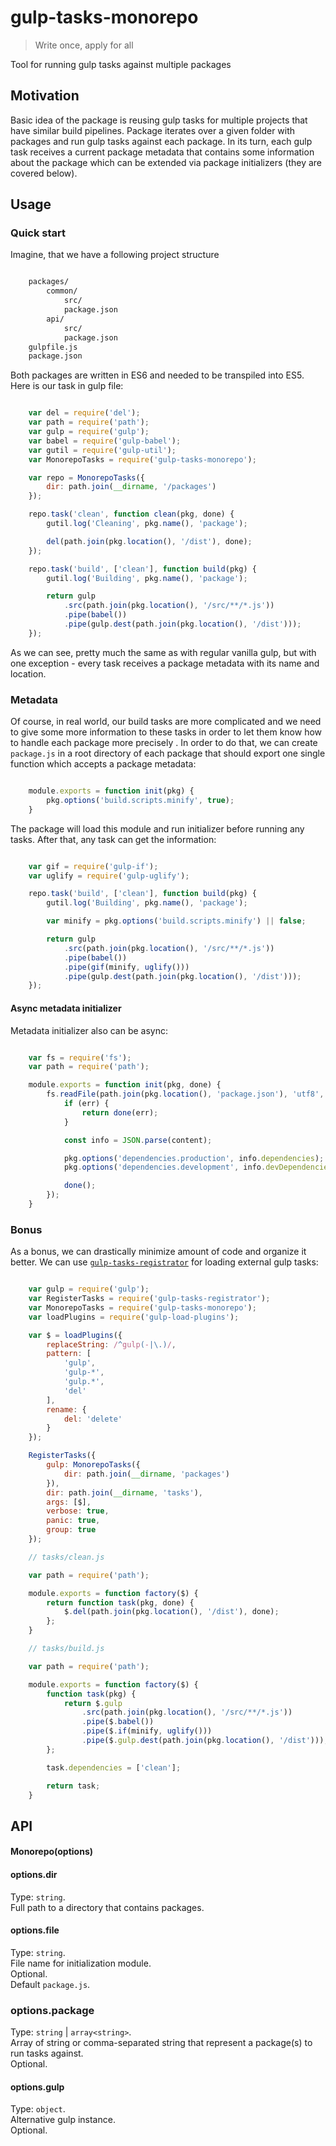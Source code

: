 # gulp-tasks-monorepo

> Write once, apply for all

Tool for running gulp tasks against multiple packages

## Motivation

Basic idea of the package is reusing gulp tasks for multiple projects that have similar build pipelines.
Package iterates over a given folder with packages and run gulp tasks against each package.
In its turn, each gulp task receives a current package metadata that contains some information about the package which can be extended via package initializers (they are covered below).


## Usage
### Quick start

Imagine, that we have a following project structure

````sh

    packages/
        common/
            src/
            package.json
        api/
            src/
            package.json
    gulpfile.js
    package.json

````

Both packages are written in ES6 and needed to be transpiled into ES5.
Here is our task in gulp file:

````javascript

    var del = require('del');
    var path = require('path');
    var gulp = require('gulp');
    var babel = require('gulp-babel');
    var gutil = require('gulp-util');
    var MonorepoTasks = require('gulp-tasks-monorepo');

    var repo = MonorepoTasks({
        dir: path.join(__dirname, '/packages')
    });

    repo.task('clean', function clean(pkg, done) {
        gutil.log('Cleaning', pkg.name(), 'package');

        del(path.join(pkg.location(), '/dist'), done);
    });

    repo.task('build', ['clean'], function build(pkg) {
        gutil.log('Building', pkg.name(), 'package');

        return gulp
            .src(path.join(pkg.location(), '/src/**/*.js'))
            .pipe(babel())
            .pipe(gulp.dest(path.join(pkg.location(), '/dist')));
    });

````

As we can see, pretty much the same as with regular vanilla gulp, but with one exception - every task receives a package metadata with its name and location.


### Metadata

Of course, in real world, our build tasks are more complicated and we need to give some more information to these tasks in order to let them know how to handle each package more precisely .
In order to do that, we can create ``package.js`` in a root directory of each package that should export one single function which accepts a package metadata:

````javascript

    module.exports = function init(pkg) {
        pkg.options('build.scripts.minify', true);
    }

````

The package will load this module and run initializer before running any tasks.
After that, any task can get the information:

````javascript

    var gif = require('gulp-if');
    var uglify = require('gulp-uglify');

    repo.task('build', ['clean'], function build(pkg) {
        gutil.log('Building', pkg.name(), 'package');

        var minify = pkg.options('build.scripts.minify') || false;

        return gulp
            .src(path.join(pkg.location(), '/src/**/*.js'))
            .pipe(babel())
            .pipe(gif(minify, uglify()))
            .pipe(gulp.dest(path.join(pkg.location(), '/dist')));
    });

````

#### Async metadata initializer

Metadata initializer also can be async:

````javascript

    var fs = require('fs');
    var path = require('path');

    module.exports = function init(pkg, done) {
        fs.readFile(path.join(pkg.location(), 'package.json'), 'utf8', function(err, content) {
            if (err) {
                return done(err);
            }

            const info = JSON.parse(content);

            pkg.options('dependencies.production', info.dependencies);
            pkg.options('dependencies.development', info.devDependencies);

            done();
        });
    }

````

### Bonus

As a bonus, we can drastically minimize amount of code and organize it better.
We can use [``gulp-tasks-registrator``](https://github.com/ziflex/gulp-tasks-registrator) for loading external gulp tasks:

````javascript

    var gulp = require('gulp');
    var RegisterTasks = require('gulp-tasks-registrator');
    var MonorepoTasks = require('gulp-tasks-monorepo');
    var loadPlugins = require('gulp-load-plugins');

    var $ = loadPlugins({
        replaceString: /^gulp(-|\.)/,
        pattern: [
            'gulp',
            'gulp-*',
            'gulp.*',
            'del'
        ],
        rename: {
            del: 'delete'
        }
    });

    RegisterTasks({
        gulp: MonorepoTasks({
            dir: path.join(__dirname, 'packages')
        }),
        dir: path.join(__dirname, 'tasks'),
        args: [$],
        verbose: true,
        panic: true,
        group: true
    });

````

````javascript
    // tasks/clean.js

    var path = require('path');

    module.exports = function factory($) {
        return function task(pkg, done) {
            $.del(path.join(pkg.location(), '/dist'), done);
        };
    }

````

````javascript
    // tasks/build.js

    var path = require('path');

    module.exports = function factory($) {
        function task(pkg) {
            return $.gulp
                .src(path.join(pkg.location(), '/src/**/*.js'))
                .pipe($.babel())
                .pipe($.if(minify, uglify()))
                .pipe($.gulp.dest(path.join(pkg.location(), '/dist')));
        };

        task.dependencies = ['clean'];

        return task;
    }

````

## API

#### Monorepo(options)

#### options.dir
Type: `string`.  
Full path to a directory that contains packages.   

#### options.file
Type: `string`.  
File name for initialization module.    
Optional.    
Default `package.js`.

### options.package
Type: `string` | `array<string>`.    
Array of string or comma-separated string that represent a package(s) to run tasks against.      
Optional.    

#### options.gulp
Type: `object`.  
Alternative gulp instance.  
Optional.    
